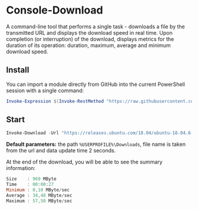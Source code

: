 # Console-Download

A command-line tool that performs a single task - downloads a file by the transmitted URL and displays the download speed in real time. Upon completion (or interruption) of the download, displays metrics for the duration of its operation: duration, maximum, average and minimum download speed.

## Install

You can import a module directly from GitHub into the current PowerShell session with a single command:

```PowerShell
Invoke-Expression $(Invoke-RestMethod "https://raw.githubusercontent.com/Lifailon/Console-Download/rsa/module/Console-Download/Console-Download.psm1")
```

## Start

```PowerShell
Invoke-Download -Url "https://releases.ubuntu.com/18.04/ubuntu-18.04.6-live-server-amd64.iso" -Path "C:\Users\Lifailon\Downloads" -FileName "us-18.04.6.iso" -Update 1
```

**Default parameters:** the path `%USERPROFILE%\Downloads`, file name is taken from the url and data update time 2 seconds.

At the end of the download, you will be able to see the summary information:

```PowerShell
Size    : 969 MByte
Time    : 00:00:27
Minimum : 0,10 MByte/sec
Average : 34,48 MByte/sec
Maximum : 57,50 MByte/sec
```